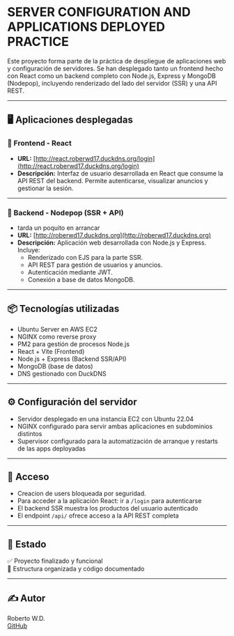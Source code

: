 # SERVER CONFIGURATION AND APPLICATIONS DEPLOYED PRACTICE

Este proyecto forma parte de la práctica de despliegue de aplicaciones web y configuración de servidores. Se han desplegado tanto un frontend hecho con React como un backend completo con Node.js, Express y MongoDB (Nodepop), incluyendo renderizado del lado del servidor (SSR) y una API REST.

---

## 🖥️ Aplicaciones desplegadas

### 🔹 Frontend - React

- **URL:** [http://react.roberwd17.duckdns.org/login](http://react.roberwd17.duckdns.org/login)
- **Descripción:** Interfaz de usuario desarrollada en React que consume la API REST del backend. Permite autenticarse, visualizar anuncios y gestionar la sesión.

---

### 🔹 Backend - Nodepop (SSR + API)
- tarda un poquito en arrancar
- **URL:** [http://roberwd17.duckdns.org](http://roberwd17.duckdns.org)
- **Descripción:** Aplicación web desarrollada con Node.js y Express. Incluye:
  - Renderizado con EJS para la parte SSR.
  - API REST para gestión de usuarios y anuncios.
  - Autenticación mediante JWT.
  - Conexión a base de datos MongoDB.
  
---

## 📦 Tecnologías utilizadas

- Ubuntu Server en AWS EC2
- NGINX como reverse proxy
- PM2 para gestión de procesos Node.js
- React + Vite (Frontend)
- Node.js + Express (Backend SSR/API)
- MongoDB (base de datos)
- DNS gestionado con DuckDNS

---

## ⚙️ Configuración del servidor

- Servidor desplegado en una instancia EC2 con Ubuntu 22.04
- NGINX configurado para servir ambas aplicaciones en subdominios distintos
- Supervisor configurado para la automatización de arranque y restarts de las apps deployadas

---

## 🔐 Acceso
- Creacion de users bloqueada por seguridad. 
- Para acceder a la aplicación React: ir a `/login` para autenticarse
- El backend SSR muestra los productos del usuario autenticado
- El endpoint `/api/` ofrece acceso a la API REST completa

---

## 🧪 Estado

✅ Proyecto finalizado y funcional  
📁 Estructura organizada y código documentado

---

## ✍️ Autor

Roberto W.D.  
[GitHub](https://github.com/Rober040992)
